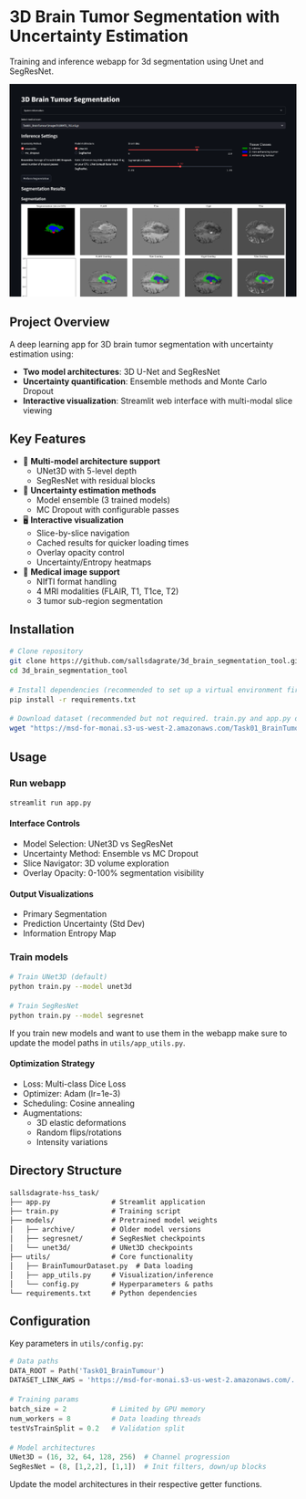 # 3D Brain Tumor Segmentation with Uncertainty Estimation

Training and inference webapp for 3d segmentation using Unet and SegResNet.

![Streamlit Interface Demo](screenshots/page.png)

## Project Overview
A deep learning app for 3D brain tumor segmentation with uncertainty estimation using:
- **Two model architectures**: 3D U-Net and SegResNet
- **Uncertainty quantification**: Ensemble methods and Monte Carlo Dropout
- **Interactive visualization**: Streamlit web interface with multi-modal slice viewing

## Key Features
- 🧠 **Multi-model architecture support**
  - UNet3D with 5-level depth
  - SegResNet with residual blocks
- 🎲 **Uncertainty estimation methods**
  - Model ensemble (3 trained models)
  - MC Dropout with configurable passes
- 🖥️ **Interactive visualization**
  - Slice-by-slice navigation
  - Cached results for quicker loading times
  - Overlay opacity control
  - Uncertainty/Entropy heatmaps
- 🏥 **Medical image support**
  - NIfTI format handling
  - 4 MRI modalities (FLAIR, T1, T1ce, T2)
  - 3 tumor sub-region segmentation

## Installation
```bash
# Clone repository
git clone https://github.com/sallsdagrate/3d_brain_segmentation_tool.git
cd 3d_brain_segmentation_tool

# Install dependencies (recommended to set up a virtual environment first)
pip install -r requirements.txt

# Download dataset (recommended but not required. train.py and app.py downloads it for you)
wget "https://msd-for-monai.s3-us-west-2.amazonaws.com/Task01_BrainTumour.tar"
```

## Usage

### Run webapp
```bash
streamlit run app.py
```
#### Interface Controls
- Model Selection: UNet3D vs SegResNet
- Uncertainty Method: Ensemble vs MC Dropout
- Slice Navigator: 3D volume exploration
- Overlay Opacity: 0-100% segmentation visibility

#### Output Visualizations
- Primary Segmentation
- Prediction Uncertainty (Std Dev)
- Information Entropy Map


### Train models
```bash
# Train UNet3D (default)
python train.py --model unet3d

# Train SegResNet
python train.py --model segresnet
```
If you train new models and want to use them in the webapp make sure to update the model paths in `utils/app_utils.py`.

#### Optimization Strategy

- Loss: Multi-class Dice Loss
- Optimizer: Adam (lr=1e-3)
- Scheduling: Cosine annealing
- Augmentations:
  - 3D elastic deformations
  - Random flips/rotations
  - Intensity variations


## Directory Structure
```
sallsdagrate-hss_task/
├── app.py               # Streamlit application
├── train.py             # Training script
├── models/              # Pretrained model weights
│   ├── archive/         # Older model versions
│   ├── segresnet/       # SegResNet checkpoints
│   └── unet3d/          # UNet3D checkpoints
├── utils/               # Core functionality
│   ├── BrainTumourDataset.py  # Data loading
│   ├── app_utils.py     # Visualization/inference
│   └── config.py        # Hyperparameters & paths
└── requirements.txt     # Python dependencies
```


## Configuration

Key parameters in `utils/config.py`:
```python
# Data paths
DATA_ROOT = Path('Task01_BrainTumour')
DATASET_LINK_AWS = 'https://msd-for-monai.s3-us-west-2.amazonaws.com/...'

# Training params
batch_size = 2           # Limited by GPU memory
num_workers = 8          # Data loading threads
testVsTrainSplit = 0.2   # Validation split

# Model architectures
UNet3D = (16, 32, 64, 128, 256)  # Channel progression
SegResNet = (8, [1,2,2], [1,1])  # Init filters, down/up blocks
```
Update the model architectures in their respective getter functions.

